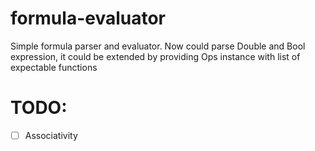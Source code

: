 # formula-evaluator
Simple formula parser and evaluator.
Now could parse Double and Bool expression,
it could be extended by providing Ops instance with list of expectable functions
# TODO:
- [ ] Associativity
